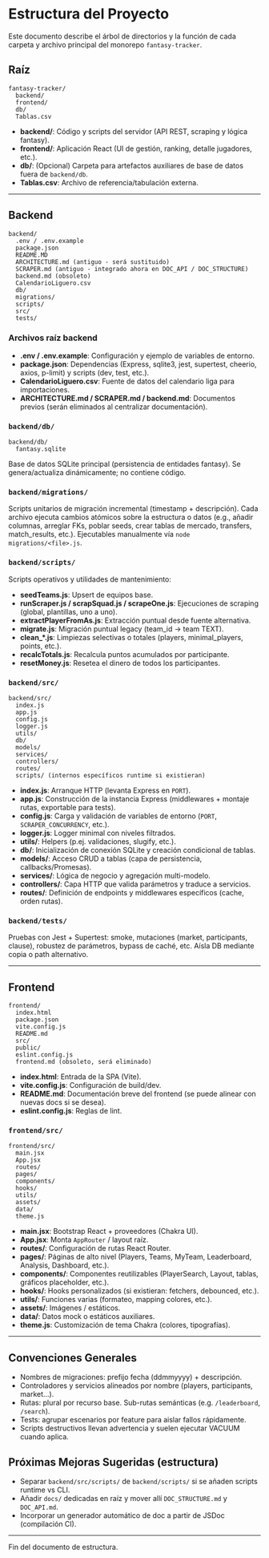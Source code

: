 # Estructura del Proyecto

Este documento describe el árbol de directorios y la función de cada carpeta y archivo principal del monorepo `fantasy-tracker`.

## Raíz

```
fantasy-tracker/
  backend/
  frontend/
  db/
  Tablas.csv
```

- **backend/**: Código y scripts del servidor (API REST, scraping y lógica fantasy).
- **frontend/**: Aplicación React (UI de gestión, ranking, detalle jugadores, etc.).
- **db/**: (Opcional) Carpeta para artefactos auxiliares de base de datos fuera de `backend/db`.
- **Tablas.csv**: Archivo de referencia/tabulación externa.

---
## Backend

```
backend/
  .env / .env.example
  package.json
  README.MD
  ARCHITECTURE.md (antiguo - será sustituido)
  SCRAPER.md (antiguo - integrado ahora en DOC_API / DOC_STRUCTURE)
  backend.md (obsoleto)
  CalendarioLiguero.csv
  db/
  migrations/
  scripts/
  src/
  tests/
```

### Archivos raíz backend
- **.env / .env.example**: Configuración y ejemplo de variables de entorno.
- **package.json**: Dependencias (Express, sqlite3, jest, supertest, cheerio, axios, p-limit) y scripts (dev, test, etc.).
- **CalendarioLiguero.csv**: Fuente de datos del calendario liga para importaciones.
- **ARCHITECTURE.md / SCRAPER.md / backend.md**: Documentos previos (serán eliminados al centralizar documentación).

### `backend/db/`
```
backend/db/
  fantasy.sqlite
```
Base de datos SQLite principal (persistencia de entidades fantasy). Se genera/actualiza dinámicamente; no contiene código.

### `backend/migrations/`
Scripts unitarios de migración incremental (timestamp + descripción). Cada archivo ejecuta cambios atómicos sobre la estructura o datos (e.g., añadir columnas, arreglar FKs, poblar seeds, crear tablas de mercado, transfers, match_results, etc.). Ejecutables manualmente vía `node migrations/<file>.js`.

### `backend/scripts/`
Scripts operativos y utilidades de mantenimiento:
- **seedTeams.js**: Upsert de equipos base.
- **runScraper.js / scrapSquad.js / scrapeOne.js**: Ejecuciones de scraping (global, plantillas, uno a uno).
- **extractPlayerFromAs.js**: Extracción puntual desde fuente alternativa.
- **migrate.js**: Migración puntual legacy (team_id → team TEXT).
- **clean_*.js**: Limpiezas selectivas o totales (players, minimal_players, points, etc.).
- **recalcTotals.js**: Recalcula puntos acumulados por participante.
- **resetMoney.js**: Resetea el dinero de todos los participantes.

### `backend/src/`
```
backend/src/
  index.js
  app.js
  config.js
  logger.js
  utils/
  db/
  models/
  services/
  controllers/
  routes/
  scripts/ (internos específicos runtime si existieran)
```

- **index.js**: Arranque HTTP (levanta Express en `PORT`).
- **app.js**: Construcción de la instancia Express (middlewares + montaje rutas, exportable para tests).
- **config.js**: Carga y validación de variables de entorno (`PORT`, `SCRAPER_CONCURRENCY`, etc.).
- **logger.js**: Logger minimal con niveles filtrados.
- **utils/**: Helpers (p.ej. validaciones, slugify, etc.).
- **db/**: Inicialización de conexión SQLite y creación condicional de tablas.
- **models/**: Acceso CRUD a tablas (capa de persistencia, callbacks/Promesas).
- **services/**: Lógica de negocio y agregación multi-modelo.
- **controllers/**: Capa HTTP que valida parámetros y traduce a servicios.
- **routes/**: Definición de endpoints y middlewares específicos (cache, orden rutas).

### `backend/tests/`
Pruebas con Jest + Supertest: smoke, mutaciones (market, participants, clause), robustez de parámetros, bypass de caché, etc. Aísla DB mediante copia o path alternativo.

---
## Frontend

```
frontend/
  index.html
  package.json
  vite.config.js
  README.md
  src/
  public/
  eslint.config.js
  frontend.md (obsoleto, será eliminado)
```

- **index.html**: Entrada de la SPA (Vite).
- **vite.config.js**: Configuración de build/dev.
- **README.md**: Documentación breve del frontend (se puede alinear con nuevas docs si se desea).
- **eslint.config.js**: Reglas de lint.

### `frontend/src/`
```
frontend/src/
  main.jsx
  App.jsx
  routes/
  pages/
  components/
  hooks/
  utils/
  assets/
  data/
  theme.js
```

- **main.jsx**: Bootstrap React + proveedores (Chakra UI).
- **App.jsx**: Monta `AppRouter` / layout raíz.
- **routes/**: Configuración de rutas React Router.
- **pages/**: Páginas de alto nivel (Players, Teams, MyTeam, Leaderboard, Analysis, Dashboard, etc.).
- **components/**: Componentes reutilizables (PlayerSearch, Layout, tablas, gráficos placeholder, etc.).
- **hooks/**: Hooks personalizados (si existieran: fetchers, debounced, etc.).
- **utils/**: Funciones varias (formateo, mapping colores, etc.).
- **assets/**: Imágenes / estáticos.
- **data/**: Datos mock o estáticos auxiliares.
- **theme.js**: Customización de tema Chakra (colores, tipografías).

---
## Convenciones Generales
- Nombres de migraciones: prefijo fecha (ddmmyyyy) + descripción.
- Controladores y servicios alineados por nombre (players, participants, market...).
- Rutas: plural por recurso base. Sub-rutas semánticas (e.g. `/leaderboard`, `/search`).
- Tests: agrupar escenarios por feature para aislar fallos rápidamente.
- Scripts destructivos llevan advertencia y suelen ejecutar VACUUM cuando aplica.

## Próximas Mejoras Sugeridas (estructura)
- Separar `backend/src/scripts/` de `backend/scripts/` si se añaden scripts runtime vs CLI.
- Añadir `docs/` dedicadas en raíz y mover allí `DOC_STRUCTURE.md` y `DOC_API.md`.
- Incorporar un generador automático de doc a partir de JSDoc (compilación CI).

---
Fin del documento de estructura.

